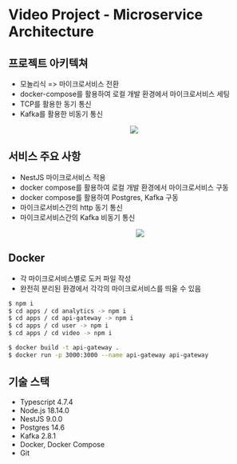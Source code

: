 # Video Project - Microservice Architecture


## 프로젝트 아키텍쳐

- 모놀리식 => 마이크로서비스 전환
- docker-compose를 활용하여 로컬 개발 환경에서 마이크로서비스 세팅
- TCP를 활용한 동기 통신
- Kafka를 활용한 비동기 통신
 <p align="center"><img src="https://github.com/user-attachments/assets/fdf40d57-c106-4e51-8cdf-8f42e4ad8152"></p>

## 서비스 주요 사항

- NestJS 마이크로서비스 적용
- docker compose를 활용하여 로컬 개발 환경에서 마이크로서비스 구동
- docker compose를 활용하여 Postgres, Kafka 구동
- 마이크로서비스간의 http 동기 통신
- 마이크로서비스간의 Kafka 비동기 통신
  <p align="center"><img src="https://github.com/user-attachments/assets/0288a4f8-abdf-4cae-91e1-70f4df0af2e6"></p>

## Docker

- 각 마이크로서비스별로 도커 파일 작성
- 완전히 분리된 환경에서 각각의 마이크로서비스를 띄울 수 있음

```bash
$ npm i
$ cd apps / cd analytics -> npm i
$ cd apps / cd api-gateway -> npm i
$ cd apps / cd user -> npm i
$ cd apps / cd video -> npm i
```

```bash
$ docker build -t api-gateway .
$ docker run -p 3000:3000 --name api-gateway api-gateway
```

## 기술 스택

- Typescript 4.7.4
- Node.js 18.14.0
- NestJS 9.0.0
- Postgres 14.6
- Kafka 2.8.1
- Docker, Docker Compose
- Git
